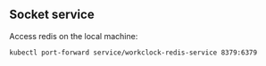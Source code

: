 ## Socket service

Access redis on the local machine:
```bash
kubectl port-forward service/workclock-redis-service 8379:6379
```
